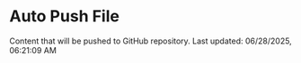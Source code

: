 # Auto Push File

Content that will be pushed to GitHub repository.
Last updated: 06/28/2025, 06:21:09 AM